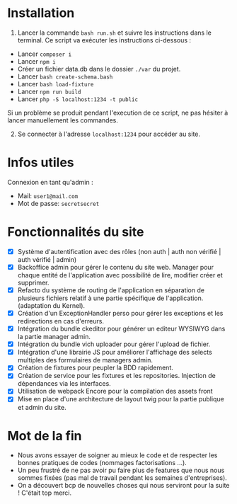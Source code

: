 # Installation
1. Lancer la commande `bash run.sh` et suivre les instructions dans le terminal. Ce script va exécuter les instructions
ci-dessous : 
- Lancer `composer i`
- Lancer `npm i`
- Créer un fichier data.db dans le dossier `./var` du projet.
- Lancer `bash create-schema.bash`
- Lancer `bash load-fixture`
- Lancer `npm run build`
- Lancer `php -S localhost:1234 -t public`

Si un problème se produit pendant l'execution de ce script, ne pas hésiter à lancer manuellement les commandes.

2. Se connecter à l'adresse `localhost:1234` pour accéder au site.

# Infos utiles
Connexion en tant qu'admin :
- Mail: `user1@mail.com`
- Mot de passe: `secretsecret`

# Fonctionnalités du site
* [x] Système d'autentification avec des rôles (non auth | auth non vérifié | auth vérifié | admin)
* [x] Backoffice admin pour gérer le contenu du site web. Manager pour chaque entité de l'application avec possibilité
de lire, modifier créer et supprimer.
* [x] Refacto du système de routing de l'application en séparation de plusieurs fichiers relatif à une partie spécifique
de l'application. (adaptation du Kernel).
* [x] Création d'un ExceptionHandler perso pour gérer les exceptions et les redirections en cas d'erreurs.
* [x] Intégration du bundle ckeditor pour générer un editeur WYSIWYG dans la partie manager admin.
* [x] Intégration du bundle vich uploader pour gérer l'upload de fichier.
* [x] Intégration d'une librairie JS pour améliorer l'affichage des selects multiples des formulaires de managers admin.
* [x] Création de fixtures pour peupler la BDD rapidement.
* [x] Création de service pour les fixtures et les repositories. Injection de dépendances via les interfaces.
* [x] Utilisation de webpack Encore pour la compilation des assets front
* [x] Mise en place d'une architecture de layout twig pour la partie publique et admin du site.

# Mot de la fin
- Nous avons essayer de soigner au mieux le code et de respecter les bonnes pratiques de codes (nommages factorisations ...).
- Un peu frustré de ne pas avoir pu faire plus de features que nous nous sommes fixées (pas mal de travail pendant les semaines d'entreprises).
- On a découvert bcp de nouvelles choses qui nous serviront pour la suite ! C'était top merci.